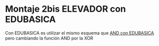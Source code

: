 
# Montaje 2bis ELEVADOR con EDUBASICA

Con EDUBASICA es utilizar el mismo esquema que [AND con EDUBASICA](montaje_1bis_and_con_edubasica.html) pero cambiando la función AND por la XOR

